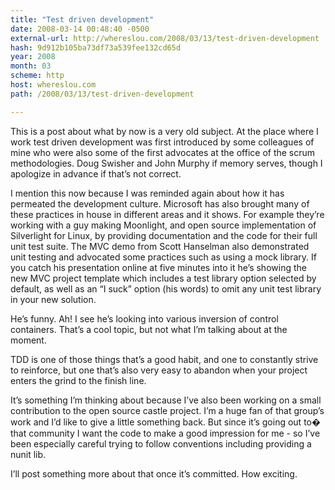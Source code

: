 ```yaml
---
title: "Test driven development"
date: 2008-03-14 00:48:40 -0500
external-url: http://whereslou.com/2008/03/13/test-driven-development
hash: 9d912b105ba73df73a539fee132cd65d
year: 2008
month: 03
scheme: http
host: whereslou.com
path: /2008/03/13/test-driven-development

---
```


This is a post about what by now is a very old subject. At the place where I work test driven development was first introduced by some colleagues of mine who were also some of the first advocates at the office of the scrum methodologies. Doug Swisher and John Murphy if memory serves, though I apologize in advance if that’s not correct.

I mention this now because I was reminded again about how it has permeated the development culture. Microsoft has also brought many of these practices in house in different areas and it shows. For example they’re working with a guy making Moonlight, and open source implementation of Silverlight for Linux, by providing documentation and the code for their full unit test suite. The MVC demo from Scott Hanselman also demonstrated unit testing and advocated some practices such as using a mock library. If you catch his presentation online at five minutes into it he’s showing the new MVC project template which includes a test library option selected by default, as well as an “I suck” option (his words) to omit any unit test library in your new solution.

He’s funny. Ah! I see he’s looking into various inversion of control containers. That’s a cool topic, but not what I’m talking about at the moment.

TDD is one of those things that’s a good habit, and one to constantly strive to reinforce, but one that’s also very easy to abandon when your project enters the grind to the finish line.

It’s something I’m thinking about because I’ve also been working on a small contribution to the open source castle project. I’m a huge fan of that group’s work and I’d like to give a little something back. But since it’s going out to�  that community I want the code to make a good impression for me - so I’ve been especially careful trying to follow conventions including providing a nunit lib.

I’ll post something more about that once it’s committed. How exciting.

